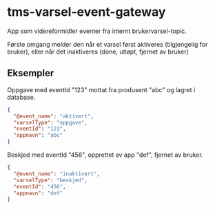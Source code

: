 # tms-varsel-event-gateway

App som videreformidler eventer fra internt brukervarsel-topic. 

Første omgang melder den når et varsel først aktiveres (tilgjengelig for bruker), eller når det inaktiveres (done, utløpt, fjernet av bruker)

## Eksempler

Oppgave med eventId "123" mottat fra produsent "abc" og lagret i database.

```json
{
  "@event_name": "aktivert",
  "varselType": "oppgave",
  "eventId": "123",
  "appnavn": "abc"
}
```

Beskjed med eventId "456", opprettet av app "def", fjernet av bruker.

```json
{
  "@event_name": "inaktivert",
  "varselType": "beskjed",
  "eventId": "456",
  "appnavn": "def"
}
```
